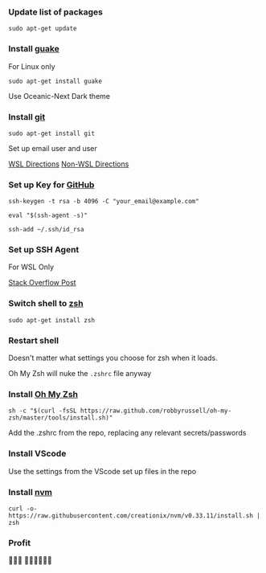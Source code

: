 ### Update list of packages
`sudo apt-get update`


### Install [guake](http://guake-project.org/)

For Linux only

`sudo apt-get install guake`

Use Oceanic-Next Dark theme


### Install [git](https://git-scm.com/docs/git)

`sudo apt-get install git`

Set up email user and user

[WSL Directions](https://docs.microsoft.com/en-us/windows/wsl/tutorials/wsl-git)
[Non-WSL Directions](https://docs.github.com/en/github/getting-started-with-github/set-up-git)


### Set up Key for [GitHub](https://help.github.com/articles/generating-a-new-ssh-key-and-adding-it-to-the-ssh-agent/)

`ssh-keygen -t rsa -b 4096 -C "your_email@example.com"`

`eval "$(ssh-agent -s)"`

`ssh-add ~/.ssh/id_rsa`


### Set up SSH Agent
For WSL Only

[Stack Overflow Post](https://stackoverflow.com/questions/52423626/remember-git-passphrase-in-wsl)


### Switch shell to [zsh](https://github.com/robbyrussell/oh-my-zsh/wiki/Installing-ZSH)

`sudo apt-get install zsh`


### Restart shell

Doesn't matter what settings you choose for zsh when it loads.

Oh My Zsh will nuke the `.zshrc` file anyway


### Install [Oh My Zsh](https://ohmyz.sh/)

`sh -c "$(curl -fsSL https://raw.github.com/robbyrussell/oh-my-zsh/master/tools/install.sh)"`

Add the .zshrc from the repo, replacing any relevant secrets/passwords


### Install VScode

Use the settings from the VScode set up files in the repo


### Install [nvm](https://github.com/creationix/nvm)

`curl -o- https://raw.githubusercontent.com/creationix/nvm/v0.33.11/install.sh | zsh`


### Profit
🎉🎉🎉
👩‍💻👩‍💻👩‍💻
